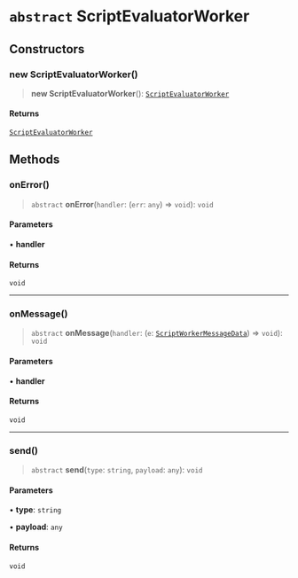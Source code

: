 # `abstract` ScriptEvaluatorWorker

## Constructors

### new ScriptEvaluatorWorker()

> **new ScriptEvaluatorWorker**(): [`ScriptEvaluatorWorker`](ScriptEvaluatorWorker.md)

#### Returns

[`ScriptEvaluatorWorker`](ScriptEvaluatorWorker.md)

## Methods

### onError()

> `abstract` **onError**(`handler`: (`err`: `any`) => `void`): `void`

#### Parameters

• **handler**

#### Returns

`void`

***

### onMessage()

> `abstract` **onMessage**(`handler`: (`e`: [`ScriptWorkerMessageData`](../interfaces/ScriptWorkerMessageData.md)) => `void`): `void`

#### Parameters

• **handler**

#### Returns

`void`

***

### send()

> `abstract` **send**(`type`: `string`, `payload`: `any`): `void`

#### Parameters

• **type**: `string`

• **payload**: `any`

#### Returns

`void`
